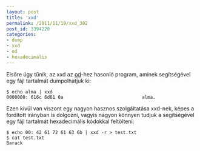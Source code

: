 ```yaml
---
layout: post
title: 'xxd'
permalink: /2011/11/19/xxd_382
post_id: 3394220
categories: 
- dump
- xxd
- od
- hexadecimális
---
```


Elsőre úgy tűnik, az xxd az 
[od](http://commandline.blog.hu/2010/03/20/dump)-hez hasonló program, aminek segítségével egy fájl tartalmát dumpolhatjuk ki:

```
$ echo alma | xxd
0000000: 616c 6d61 0a                             alma.
```

Ezen kívül van viszont egy nagyon hasznos szolgáltatása xxd-nek, képes a fordított irányban is dolgozni, vagyis nagyon könnyen tudjuk a segítségével egy fájl tartalmát hexadecimális kódokkal feltölteni:

```
$ echo 00: 42 61 72 61 63 6b | xxd -r > test.txt
$ cat test.txt
Barack
```